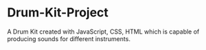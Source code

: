 # Drum-Kit-Project
A Drum Kit created with JavaScript, CSS, HTML which is capable of producing sounds for different instruments.
